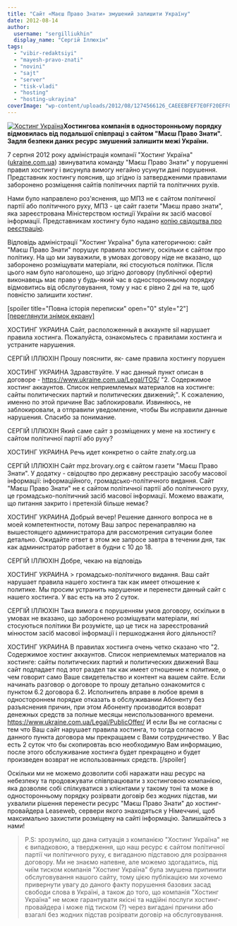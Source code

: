 ```yaml
---
title: "Сайт «Маєш Право Знати» змушений залишити Україну"
date: 2012-08-14
author: 
  username: "sergilliukhin"
  display_name: "Сергій Іллюхін"
tags: 
  - "vibir-redaktsiyi"
  - "mayesh-pravo-znati"
  - "novini"
  - "sajt"
  - "server"
  - "tisk-vladi"
  - "hosting"
  - "hosting-ukrayina"
coverImage: "wp-content/uploads/2012/08/1274566126_CAEEEBFEF7E0FF20EFF0EEE2EEEBEEEAE0203031.jpg"
---
```


[![](https://mpz.brovary.org/wp-content/uploads/2012/08/1274566126_CAEEEBFEF7E0FF20EFF0EEE2EEEBEEEAE0203031.jpg "Хостинг Україна")](https://mpz.brovary.org/wp-content/uploads/2012/08/1274566126_CAEEEBFEF7E0FF20EFF0EEE2EEEBEEEAE0203031.jpg)**Хостингова компанія в односторонньому порядку відмовилась від подальшої співпраці з сайтом "Маєш Право Знати". Задля безпеки даних ресурс змушений залишити межі України.**

7 серпня 2012 року адміністрація компанії "Хостинг Україна" ([ukraine.com.ua](http://www.ukraine.com.ua/ "Хостинг Україна")) звинуватила команду "Маєш Право Знати" у порушенні правил хостингу і висунула вимогу негайно усунути дані порушення. Представник хостингу пояснив, що згідно із затвердженими правилами заборонено розміщення сайтів політичних партій та політичних рухів.

Нами було направлено роз'яснення, що МПЗ не є сайтом політичної партії або політичного руху, МПЗ - це сайт газети "Маєш право знати", яка зареєстрована Міністерством юстиції України як засіб масової інформації. Представникам хостингу було надано [копію свідоцтва про реєстрацію](https://mpz.brovary.org/wp-content/uploads/2012/04/Svidotstvo-pro-reyestratsiyu-ZMI-MPZ.jpg).

Відповідь адміністрації "Хостинг Україна" була категоричною: сайт "Маєш Право Знати" порушує правила хостингу, оскільки є сайтом про політику. На що ми зауважили, в умовах договору ніде не вказано, що заборонено розміщувати матеріали, які стосуються політики. Після цього нам було наголошено, що згідно договору (публічної оферти) виконавець має право у будь-який час в односторонньому порядку відмовитись від обслуговування, тому у нас є рівно 2 дні на те, щоб повністю залишити хостинг.

\[spoiler title="Повна історія переписки" open="0" style="2"\] [\[переглянути знімок екрану\]](https://mpz.brovary.org/wp-content/uploads/2012/08/log.png)

ХОСТИНГ УКРАИНА Сайт, расположенный в аккаунте sil нарушает правила хостинга. Пожалуйста, ознакомьтесь с правилами хостинга и устраните нарушения.

СЕРГІЙ ІЛЛЮХІН Прошу пояснити, як- саме правила хостингу порушен

ХОСТИНГ УКРАИНА Здравствуйте. У нас данный пункт описан в договоре - https://www.ukraine.com.ua/Legal/TOS/ "2. Содержимое хостинг аккаунтов. Список неприемлемых материалов на хостинге: сайты политических партий и политических движений;". К сожалению, именно по этой причине Вас заблокировали. Извиняюсь, не заблокировали, а отправили уведомление, чтобы Вы исправили данные нарушения. Спасибо за понимание.

СЕРГІЙ ІЛЛЮХІН Який саме сайт з розміщених у мене на хостингу є сайтом політичної партії або руху?

ХОСТИНГ УКРАИНА Речь идет конкретно о сайте znaty.org.ua

СЕРГІЙ ІЛЛЮХІН Сайт mpz.brovary.org є сайтом газети "Маєш Право Знати". У додатку - свідоцтво про державну реєстрацію засобу масової інформації: інформаційного, громадсько-політичного видання. Сайт "Маєш Право Знати" не є сайтом політичної партії або політичного руху, це громадсько-політичний засіб масової інформації. Можемо вважати, що питання закрито і претензій більше немає?

ХОСТИНГ УКРАИНА Добрый вечер! Решение данного вопроса не в моей компетентности, потому Ваш запрос перенаправляю на вышестоящего администратора для рассмотрения ситуации более детально. Ожидайте ответ в этом же запросе завтра в течении дня, так как администратор работает в будни с 10 до 18.

СЕРГІЙ ІЛЛЮХІН Добре, чекаю на відповідь

ХОСТИНГ УКРАИНА > громадсько-політичного видання. Ваш сайт нарушает правила нашего хостинга так как имеет отношение к политике. Мы просим устранить нарушение и перенести данный сайт с нашего хостинга. У вас есть на это 2 суток.

СЕРГІЙ ІЛЛЮХІН Така вимога є порушенням умов договору, оскільки в умовах не вказано, що заборонено розміщувати матеріали, які стосуються політики Ви розумієте, що це тиск на зареєстрований мінюстом засіб масової інформації і першкоджання його діяльності?

ХОСТИНГ УКРАИНА В правилах хостинга очень четко сказано что "2. Содержимое хостинг аккаунтов. Список неприемлемых материалов на хостинге: сайты политических партий и политических движений Ваш сайт подпадает под этот раздел так как имеет отношение к политике, о чем говорит само Ваше свидетельство и контент на вашем сайте. Если начинать разговор о договоре то прошу детально ознакомится с пунктом 6.2 договора 6.2. Исполнитель вправе в любое время в одностороннем порядке отказать в обслуживании Абоненту без разъяснения причин, при этом Абоненту производится возврат денежных средств за полные месяцы неиспользованного времени. https://www.ukraine.com.ua/Legal/PublicOffer/ И если Вы не согласны с тем что Ваш сайт нарушает правила хостинга, то тогда согласно данного пункта договора мы прекращаем с Вами сотрудничество. У Вас есть 2 суток что бы скопировтаь всю необходимую Вам информацию, после этого обслуживание хостинга будет прекращено и будет произведен возврат не использованных средств. \[/spoiler\]

Оскільки ми не можемо дозволити собі наражати наш ресурс на небезпеку та продовжувати співпрацювати з хостинговою компанією, яка дозволяє собі спілкуватися з клієнтами у такому тоні та може в односторонньому порядку розірвати договір без жодних підстав, ми ухвалили рішення перенести ресурс "Маєш Право Знати" до хостинг-провайдера Leaseweb, сервери якого знаходяться у Німеччині, щоб максимально захистити розміщену на сайті інформацію. Залишайтесь з нами!

> P.S: зрозуміло, що дана ситуація з компанією "Хостинг Україна" не є випадковою, а твердження, що наш ресурс є сайтом політичної партії чи політичного руху, є вигаданою підставою для розірвання договору. Ми не знаємо напевне, але можемо здогадатись, під чиїм тиском компанія "Хостинг Україна" була змушена припинити обслуговування нашого сайту, тому цією публікацією ми хочемо привернути увагу до даного факту порушення базових засад свободи слова в Україні, а також до того, що компанія "Хостинг Україна" не може гарантувати якісні та надійні послуги хостинг-провайдера і може під тиском (?) через вигадані причини або взагалі без жодних підстав розірвати договір на обслуговування.
